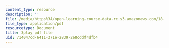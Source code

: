 ```yaml
---
content_type: resource
description: ''
file: /media/https%3A/open-learning-course-data-rc.s3.amazonaws.com/18-01sc-single-variable-calculus-fall-2010/714047cd6411371e28392e8cddf4dfb4_MK_0QHbUnIA.pdf
file_type: application/pdf
resourcetype: Document
title: 3play pdf file
uid: 714047cd-6411-371e-2839-2e8cddf4dfb4
---
```

